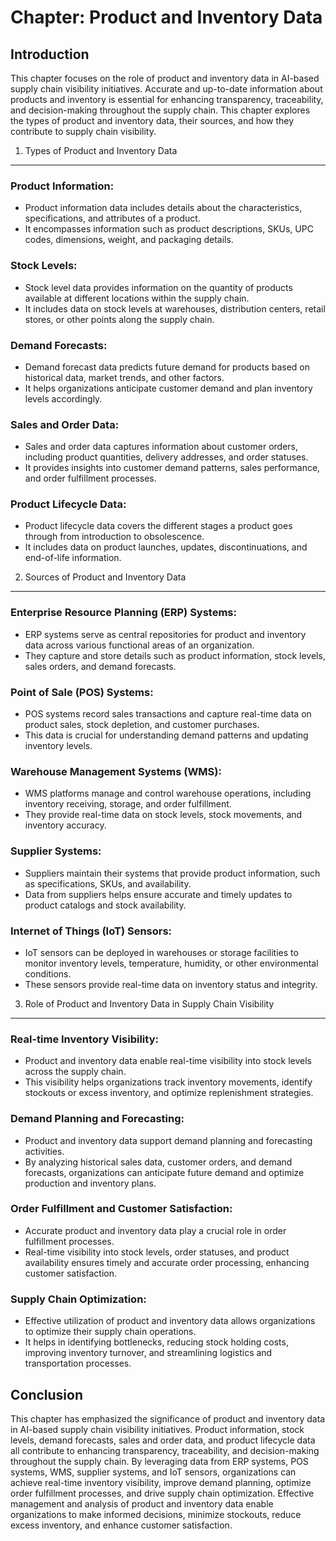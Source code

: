 Chapter: Product and Inventory Data
===================================

Introduction
------------

This chapter focuses on the role of product and inventory data in AI-based supply chain visibility initiatives. Accurate and up-to-date information about products and inventory is essential for enhancing transparency, traceability, and decision-making throughout the supply chain. This chapter explores the types of product and inventory data, their sources, and how they contribute to supply chain visibility.

1. Types of Product and Inventory Data
--------------------------------------

### Product Information:

* Product information data includes details about the characteristics, specifications, and attributes of a product.
* It encompasses information such as product descriptions, SKUs, UPC codes, dimensions, weight, and packaging details.

### Stock Levels:

* Stock level data provides information on the quantity of products available at different locations within the supply chain.
* It includes data on stock levels at warehouses, distribution centers, retail stores, or other points along the supply chain.

### Demand Forecasts:

* Demand forecast data predicts future demand for products based on historical data, market trends, and other factors.
* It helps organizations anticipate customer demand and plan inventory levels accordingly.

### Sales and Order Data:

* Sales and order data captures information about customer orders, including product quantities, delivery addresses, and order statuses.
* It provides insights into customer demand patterns, sales performance, and order fulfillment processes.

### Product Lifecycle Data:

* Product lifecycle data covers the different stages a product goes through from introduction to obsolescence.
* It includes data on product launches, updates, discontinuations, and end-of-life information.

2. Sources of Product and Inventory Data
----------------------------------------

### Enterprise Resource Planning (ERP) Systems:

* ERP systems serve as central repositories for product and inventory data across various functional areas of an organization.
* They capture and store details such as product information, stock levels, sales orders, and demand forecasts.

### Point of Sale (POS) Systems:

* POS systems record sales transactions and capture real-time data on product sales, stock depletion, and customer purchases.
* This data is crucial for understanding demand patterns and updating inventory levels.

### Warehouse Management Systems (WMS):

* WMS platforms manage and control warehouse operations, including inventory receiving, storage, and order fulfillment.
* They provide real-time data on stock levels, stock movements, and inventory accuracy.

### Supplier Systems:

* Suppliers maintain their systems that provide product information, such as specifications, SKUs, and availability.
* Data from suppliers helps ensure accurate and timely updates to product catalogs and stock availability.

### Internet of Things (IoT) Sensors:

* IoT sensors can be deployed in warehouses or storage facilities to monitor inventory levels, temperature, humidity, or other environmental conditions.
* These sensors provide real-time data on inventory status and integrity.

3. Role of Product and Inventory Data in Supply Chain Visibility
----------------------------------------------------------------

### Real-time Inventory Visibility:

* Product and inventory data enable real-time visibility into stock levels across the supply chain.
* This visibility helps organizations track inventory movements, identify stockouts or excess inventory, and optimize replenishment strategies.

### Demand Planning and Forecasting:

* Product and inventory data support demand planning and forecasting activities.
* By analyzing historical sales data, customer orders, and demand forecasts, organizations can anticipate future demand and optimize production and inventory plans.

### Order Fulfillment and Customer Satisfaction:

* Accurate product and inventory data play a crucial role in order fulfillment processes.
* Real-time visibility into stock levels, order statuses, and product availability ensures timely and accurate order processing, enhancing customer satisfaction.

### Supply Chain Optimization:

* Effective utilization of product and inventory data allows organizations to optimize their supply chain operations.
* It helps in identifying bottlenecks, reducing stock holding costs, improving inventory turnover, and streamlining logistics and transportation processes.

Conclusion
----------

This chapter has emphasized the significance of product and inventory data in AI-based supply chain visibility initiatives. Product information, stock levels, demand forecasts, sales and order data, and product lifecycle data all contribute to enhancing transparency, traceability, and decision-making throughout the supply chain. By leveraging data from ERP systems, POS systems, WMS, supplier systems, and IoT sensors, organizations can achieve real-time inventory visibility, improve demand planning, optimize order fulfillment processes, and drive supply chain optimization. Effective management and analysis of product and inventory data enable organizations to make informed decisions, minimize stockouts, reduce excess inventory, and enhance customer satisfaction.
